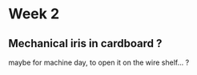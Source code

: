 # Week 2
## Mechanical iris in cardboard ?
maybe for machine day, to open it on the wire shelf... ?
